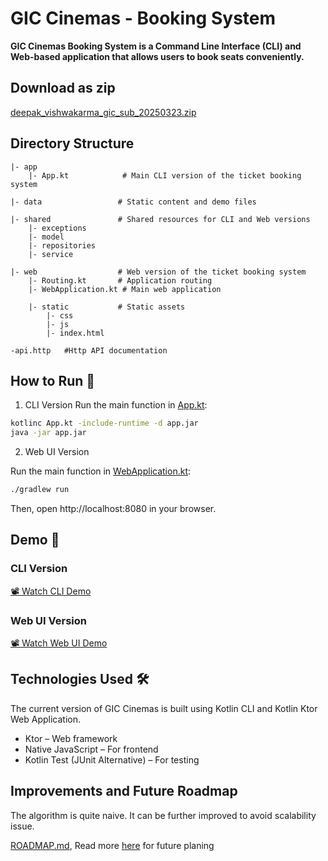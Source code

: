 # GIC Cinemas - Booking System

__GIC Cinemas Booking System is a Command Line Interface (CLI) and Web-based application that allows users to book seats
conveniently.__

## Download as zip

[deepak_vishwakarma_gic_sub_20250323.zip](deepak_vishwakarma_gic_sub_20250323.zip)


## Directory Structure

```
|- app 
    |- App.kt            # Main CLI version of the ticket booking system
    
|- data                 # Static content and demo files

|- shared               # Shared resources for CLI and Web versions
    |- exceptions
    |- model
    |- repositories
    |- service
    
|- web                  # Web version of the ticket booking system
    |- Routing.kt       # Application routing
    |- WebApplication.kt # Main web application
    
    |- static           # Static assets
        |- css
        |- js
        |- index.html
        
-api.http   #Http API documentation

```

## How to Run 🚀

1. CLI Version
   Run the main function in [App.kt](app%2Fsrc%2Fmain%2Fkotlin%2Fcom%2Fgic%2Fcinemas%2FApp.kt):

```bash
kotlinc App.kt -include-runtime -d app.jar
java -jar app.jar
```

2. Web UI Version

Run the main function in [WebApplication.kt](web%2Fsrc%2Fmain%2Fkotlin%2Fcom%2Fgic%2Fcinemas%2Fui%2FWebApplication.kt):

```bash
./gradlew run
```

Then, open http://localhost:8080 in your browser.

## Demo 🎥

### CLI Version

[📽️ Watch CLI Demo](data%2Fcli_demo.mp4)

### Web UI Version

[📽️ Watch Web UI Demo](data%2Fui_demo.mp4)

## Technologies Used 🛠️

The current version of GIC Cinemas is built using Kotlin CLI and Kotlin Ktor Web Application.

* Ktor – Web framework
* Native JavaScript – For frontend
* Kotlin Test (JUnit Alternative) – For testing

## Improvements and Future Roadmap

The algorithm is quite naive. It can be further improved to avoid scalability issue.

[ROADMAP.md](ROADMAP.md), Read more [here](ROADMAP.md) for future planing